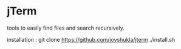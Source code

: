 # jTerm 

tools to easily find files and search recursively.

installation :
git clone https://github.com/joyshukla/jterm
./install.sh
